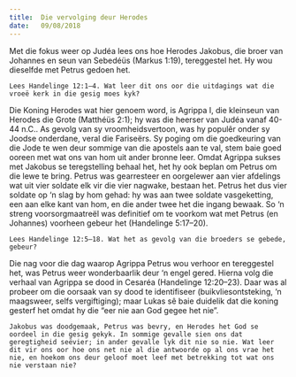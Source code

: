 ```yaml
---
title:  Die vervolging deur Herodes
date:   09/08/2018
---
```


Met die fokus weer op Judéa lees ons hoe Herodes Jakobus, die broer van Johannes en seun van Sebedéüs (Markus 1:19), tereggestel het. Hy wou dieselfde met Petrus gedoen het.

`Lees Handelinge 12:1–4. Wat leer dit ons oor die uitdagings wat die vroeë kerk in die gesig moes kyk?`

Die Koning Herodes wat hier genoem word, is Agrippa I, die kleinseun van Herodes die Grote (Matthéüs 2:1); hy was die heerser van Judéa vanaf 40-44 n.C.. As gevolg van sy vroomheidsvertoon, was hy populêr onder sy Joodse onderdane, veral die Fariseërs. Sy poging om die goedkeuring van die Jode te wen deur sommige van die apostels aan te val, stem baie goed ooreen met wat ons van hom uit ander bronne leer. Omdat Agrippa sukses met Jakobus se teregstelling behaal het, het hy ook beplan om Petrus om die lewe te bring. Petrus was gearresteer en oorgelewer aan vier afdelings wat uit vier soldate elk vir die vier nagwake, bestaan het. Petrus het dus vier soldate op ‘n slag by hom gehad: hy was aan twee soldate vasgeketting, een aan elke kant van hom, en die ander twee het die ingang bewaak. So ‘n streng voorsorgmaatreël was definitief om te voorkom wat met Petrus (en Johannes) voorheen gebeur het (Handelinge 5:17–20).

`Lees Handelinge 12:5–18. Wat het as gevolg van die broeders se gebede, gebeur?`

Die nag voor die dag waarop Agrippa Petrus wou verhoor en tereggestel het, was Petrus weer wonderbaarlik deur ‘n engel gered. Hierna volg die verhaal van Agrippa se dood in Cesaréa (Handelinge 12:20–23). Daar was al probeer om die oorsaak van sy dood te identifiseer (buikvliesontsteking, ‘n maagsweer, selfs vergiftiging); maar Lukas sê baie duidelik dat die koning gesterf het omdat hy die “eer nie aan God gegee het nie”.

`Jakobus was doodgemaak, Petrus was bevry, en Herodes het God se oordeel in die gesig gekyk. In sommige gevalle sien ons dat geregtigheid seëvier; in ander gevalle lyk dit nie so nie. Wat leer dit vir ons oor hoe ons net nie al die antwoorde op al ons vrae het nie, en hoekom ons deur geloof moet leef met betrekking tot wat ons nie verstaan nie?`
